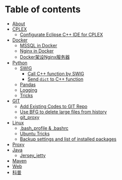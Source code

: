 # Table of contents

* [About](README.md)
* [CPLEX]()
    * [Configurate Eclipse C++ IDE for CPLEX](cplex/config_cplex_in_eclipse_cpp.md)
* [Docker]()
    * [MSSQL in Docker](docker/mssql_in_docker.md)
    * [Nginx in Docker](docker/nginx_in_docker.md)
    * [Docker架设Nginx服务器](docker/reading__Docker架设Nginx服务器.md)
* [Python]()
    * [SWIG]()
        * [Call C++ function by SWIG](python/call_cpp_by_swig.md)
        * [Send `dict` to C++ function](python/send_dict_to_cpp.md)
    * [Pandas](python/pandas.md)
    * [Logging](python/logging.md)
    * [Tricks](python/python_tricks.md)
* [GIT]()
    * [Add Existing Codes to GIT Repo](git/add_existing_codes_to_GIT.md)
    * [Use BFG to delete large files from history](git/use_BFG_delete_large_files_from_history.md)
    * [git_proxy](git/git_proxy.md)
* [Linux]()
    * [.bash_profile & .bashrc](linux/bash_configuration.md)
    * [Ubuntu Tricks](linux/ubuntu_misc.md)
    * [Backup settings and list of installed packages](linux/backup_setting_installed.md)
* [Proxy](proxy.md)
* [Java]()
    * [Jersey_jetty](java/java轻量RESTful_api服务搭建-jersey_jetty.md)
* [Maven](maven.md)
* [Web](web.md)
* [科普](for_son.md)